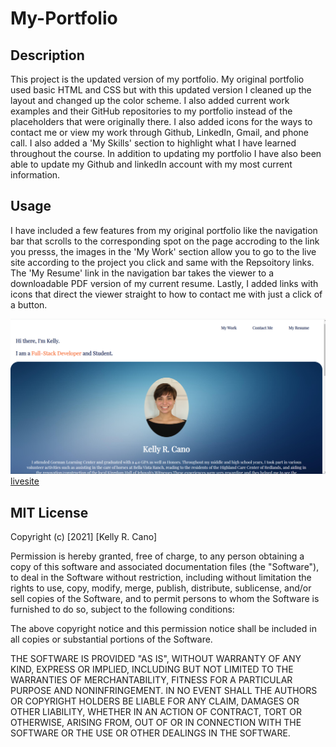 # My-Portfolio

## Description
This project is the updated version of my portfolio. My original portfolio used basic HTML and CSS but with this updated version I cleaned up the layout and changed up the color scheme. I also added current work examples and their GitHub repositories to my portfolio instead of the placeholders that were originally there. I also added icons for the ways to contact me or view my work through Github, LinkedIn, Gmail, and phone call. I also added a 'My Skills' section to highlight what I have learned throughout the course. In addition to updating my portfolio I have also been able to update my Github and linkedIn account with my most current information.


## Usage
I have included a few features from my original portfolio like the navigation bar that scrolls to the corresponding spot on the page accroding to the link you presss, the images in the 'My Work' section allow you to go to the live site according to the project you click and same with the Repsoitory links. The 'My Resume' link in the navigation bar takes the viewer to a downloadable PDF version of my current resume. Lastly, I added links with icons that direct the viewer straight to how to contact me with just a click of a button.

![screenshot](./photos/portfolio-screenshot.png)
[livesite](https://krcano.github.io/My-Portfolio/)

## MIT License

Copyright (c) [2021] [Kelly R. Cano]

Permission is hereby granted, free of charge, to any person obtaining a copy
of this software and associated documentation files (the "Software"), to deal
in the Software without restriction, including without limitation the rights
to use, copy, modify, merge, publish, distribute, sublicense, and/or sell
copies of the Software, and to permit persons to whom the Software is
furnished to do so, subject to the following conditions:

The above copyright notice and this permission notice shall be included in all
copies or substantial portions of the Software.

THE SOFTWARE IS PROVIDED "AS IS", WITHOUT WARRANTY OF ANY KIND, EXPRESS OR
IMPLIED, INCLUDING BUT NOT LIMITED TO THE WARRANTIES OF MERCHANTABILITY,
FITNESS FOR A PARTICULAR PURPOSE AND NONINFRINGEMENT. IN NO EVENT SHALL THE
AUTHORS OR COPYRIGHT HOLDERS BE LIABLE FOR ANY CLAIM, DAMAGES OR OTHER
LIABILITY, WHETHER IN AN ACTION OF CONTRACT, TORT OR OTHERWISE, ARISING FROM,
OUT OF OR IN CONNECTION WITH THE SOFTWARE OR THE USE OR OTHER DEALINGS IN THE
SOFTWARE.
